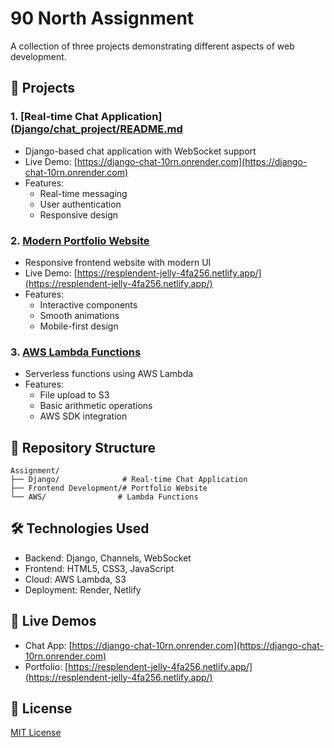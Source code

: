 # 90 North Assignment

A collection of three projects demonstrating different aspects of web development.

## 🚀 Projects

### 1. [Real-time Chat Application]([Django/chat_project/README.md](https://github.com/ChrisAlister2347218/django-chat-app)
- Django-based chat application with WebSocket support
- Live Demo: [https://django-chat-10rn.onrender.com](https://django-chat-10rn.onrender.com)
- Features:
  - Real-time messaging
  - User authentication
  - Responsive design

### 2. [Modern Portfolio Website](https://github.com/ChrisAlister2347218/portfolio-site)
- Responsive frontend website with modern UI
- Live Demo: [https://resplendent-jelly-4fa256.netlify.app/](https://resplendent-jelly-4fa256.netlify.app/)
- Features:
  - Interactive components
  - Smooth animations
  - Mobile-first design

### 3. [AWS Lambda Functions](AWS/README.md)
- Serverless functions using AWS Lambda
- Features:
  - File upload to S3
  - Basic arithmetic operations
  - AWS SDK integration

## 📂 Repository Structure
```
Assignment/
├── Django/              # Real-time Chat Application
├── Frontend Development/# Portfolio Website
└── AWS/                # Lambda Functions
```

## 🛠️ Technologies Used

- Backend: Django, Channels, WebSocket
- Frontend: HTML5, CSS3, JavaScript
- Cloud: AWS Lambda, S3
- Deployment: Render, Netlify

## 🚀 Live Demos

- Chat App: [https://django-chat-10rn.onrender.com](https://django-chat-10rn.onrender.com)
- Portfolio: [https://resplendent-jelly-4fa256.netlify.app/](https://resplendent-jelly-4fa256.netlify.app/)

## 📝 License

[MIT License](LICENSE) 
